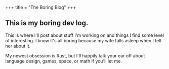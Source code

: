 +++
title = "The Boring Blog"
+++

## This is my boring dev log.

This is where I'll post about stuff I'm working on and things I find some level
of interesting. I know it's all boring because my wife falls asleep when I tell
her about it.

My newest obsession is Rust, but I'll happily talk your ear off about language
design, games, space, or math if you'll let me.
